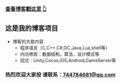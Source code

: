 ### [查看博客戳这里 👆](http://www.kaifone.com)
## 这是我的博客项目

* 博客的大致内容
	* 程序语言（C,C++,C#,OC,Java,Lua,shell等）
	* 内功修炼：数据结构，算法，设计模式等
	* 招式：Unity,Cocos,iOS,Android,GameServer等
	
### 热烈欢迎大家投 请联系：744784681@qq.com
